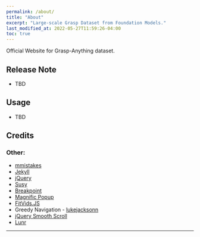 ```yaml
---
permalink: /about/
title: "About"
excerpt: "Large-scale Grasp Dataset from Foundation Models."
last_modified_at: 2022-05-27T11:59:26-04:00
toc: true
---
```


Official Website for Grasp-Anything dataset.

## Release Note

- TBD

## Usage

- TBD

## Credits

### Other:

- [mmistakes](https://mademistakes.com/)
- [Jekyll](https://jekyllrb.com/)
- [jQuery](https://jquery.com/)
- [Susy](http://susy.oddbird.net/)
- [Breakpoint](http://breakpoint-sass.com/)
- [Magnific Popup](http://dimsemenov.com/plugins/magnific-popup/)
- [FitVids.JS](http://fitvidsjs.com/)
- Greedy Navigation - [lukejacksonn](https://codepen.io/lukejacksonn/pen/PwmwWV)
- [jQuery Smooth Scroll](https://github.com/kswedberg/jquery-smooth-scroll)
- [Lunr](http://lunrjs.com)

---
